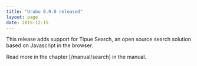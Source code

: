 ```yaml
---
title: "Urubu 0.9.0 released"
layout: page 
date: 2015-12-15
---
```


This release adds support for Tipue Search, an open source search solution
based on Javascript in the browser.

Read more in the chapter [/manual/search] in the manual.
